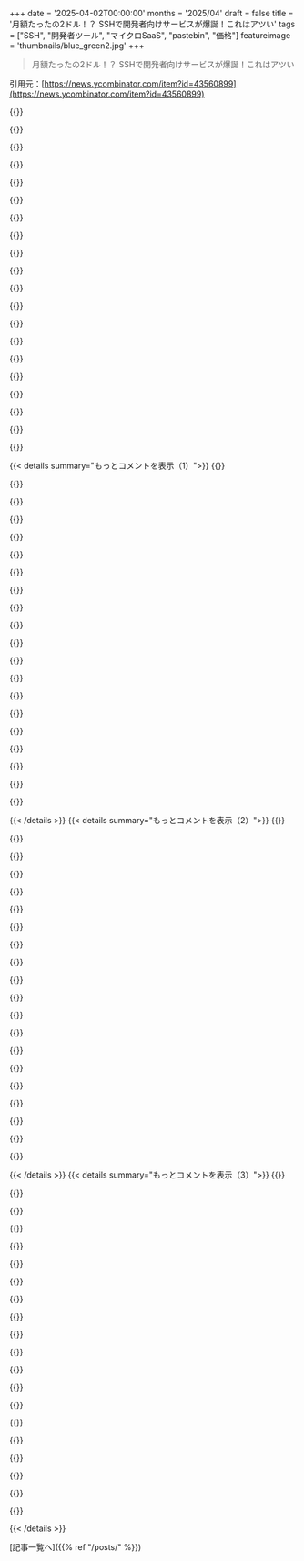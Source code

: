 +++
date = '2025-04-02T00:00:00'
months = '2025/04'
draft = false
title = '月額たったの2ドル！？ SSHで開発者向けサービスが爆誕！これはアツい'
tags = ["SSH", "開発者ツール", "マイクロSaaS", "pastebin", "価格"]
featureimage = 'thumbnails/blue_green2.jpg'
+++

> 月額たったの2ドル！？ SSHで開発者向けサービスが爆誕！これはアツい

引用元：[https://news.ycombinator.com/item?id=43560899](https://news.ycombinator.com/item?id=43560899)

{{<matomeQuote body="GithubとかCloudflare的なのを使おうと思ってたんだけど、月2ドルの価格にマジで惹かれるわ。レビューしよっと。<br>月15ドルもするサービスはあんまり使いたくないんだよね。サブスク代をケチっちゃうから。でも月2ドルなら即買いだわ。価格が楽しすぎて、製品よりも興味津々かも。試してみるね！" userName="unshavedyak" createdAt="2025-04-02T20:51:13" color="#ff33a1">}}

{{<matomeQuote body="帯域制限には笑っちゃうけどね。<br>＞https://pico.sh/faq#are-there-any-bandwidth-limitations<br>制限超えたらどうなるんだろ？" userName="unshavedyak" createdAt="2025-04-02T20:58:58" color="">}}

{{<matomeQuote body="トラフィックって、大手クラウド以外はそんなに高くないんだよね。picoがどこでホストされてるか知らんけど、Hetznerなら専用サーバーで1Gbpsの「無制限」接続とかあるし、10Gのアップリンクでも1TBあたり1.2ドルだよ。" userName="wongarsu" createdAt="2025-04-02T21:25:11" color="#38d3d3">}}

{{<matomeQuote body="Oracleの無料枠でホストされてると思うな。pico.shのping先がOracleのIPだし、10TBの制限もOracle Free Tierと一致するし。" userName="shishcat" createdAt="2025-04-02T21:31:57" color="#ff5733">}}

{{<matomeQuote body="その通りだよ。マルチクラウドでもやってるんだ。<br>https://pico.sh/regions" userName="qudat" createdAt="2025-04-02T22:45:24" color="">}}

{{<matomeQuote body="なるほどね。Oracleは最初の10TB以降は8.5ドル/TBか。Oracleは好きじゃないけど、トラフィックが серьезно になるまでは悪くない選択かも。" userName="wongarsu" createdAt="2025-04-02T21:42:10" color="#ff5733">}}

{{<matomeQuote body="Hetznerはアメリカとヨーロッパで1.5ドル/TBだよ。" userName="nathants" createdAt="2025-04-03T10:49:01" color="">}}

{{<matomeQuote body="めっちゃ共感するし、この価格設定はマジですごい。気軽に試せるもんね。俺も同じような感じで99devってプロジェクトやっててさ。月1ドルでインディーデベロッパー向けのツールを作ってるんだ。Plausibleみたいな軽量アナリティクスから始めて、色々追加していく予定。<br>pico.shみたいな低価格でシンプルなサービスが増えて嬉しいわ。<br>https://99.dev" userName="iambrandonm" createdAt="2025-04-02T22:49:23" color="#ff5733">}}

{{<matomeQuote body="Github PagesとCloudflareを使えば無料でホスティングできるよ。近所の人が使ってる。" userName="ryao" createdAt="2025-04-03T04:06:14" color="">}}

{{<matomeQuote body="2ドルってのは趣味にはいいけど、顧客向けのプロダクション環境で使うのはどうなんだろうね。" userName="blatantly" createdAt="2025-04-03T08:51:28" color="">}}

{{<matomeQuote body="コメントありがとね！マジで多くの人が同じ気持ちだと思うわ。料金設定は、ユーザーが自分でVPSのVMをクラウドプロバイダーで用意するのと比べて競争力があるようにしたんだ。月5ドルのVMと価格で張り合えるようにしてる。<br><br>個人とか小規模チームがWebで手早くプロトタイプを作るのがターゲット。ゼロインストール、マルチリージョン、サイト分析、トンネル接続/切断通知、簡単なスクリプト自動化とかの便利な機能を提供して、VPSを自分で用意する必要を感じるまで、できるだけ長くプロトタイプを”prod”で動かしてもらうのが狙い。<br><br>もっと大きなチームとか会社をターゲットにすることもできるけど、正直、これは趣味でやってるだけなんだよね。<br><br>現時点では稼働時間の保証はしてないけど、めっちゃ真剣に取り組んでるよ(アラートとかあるし、すぐに対応してる)。本業みたいに扱ってるし(俺はpaasで働いてて、antonioはプラットフォームエンジニアの魔法使いだし)。" userName="qudat" createdAt="2025-04-03T14:51:37" color="#ff5c5c">}}

{{<matomeQuote body="静的なサイトなら、そんなに足りないものってある？良い感じのCDNを前に置けば、ホストが誰かなんて気にする必要なくね？" userName="unshavedyak" createdAt="2025-04-03T14:00:58" color="">}}

{{<matomeQuote body="月2ドルじゃ、SREは愛だけで動いてるようなもんだな。" userName="blatantly" createdAt="2025-04-03T20:28:33" color="">}}

{{<matomeQuote body="そうだけど、CDNにキャッシュされてれば、そんなに問題ないんじゃない？静的なサイトの話をしてるんだから、スケールはめっちゃ簡単だし、安価だし。Cloudflareみたいなのがあれば、マジで簡単で堅牢になるじゃん。<br>俺、甘すぎかな？" userName="unshavedyak" createdAt="2025-04-04T14:33:03" color="">}}

{{<matomeQuote body="共同創業者です。SSHで動くマイクロSaaSに興味を持ってくれてありがとう！何か質問があれば気軽にどうぞ！" userName="qudat" createdAt="2025-04-02T22:27:45" color="#ff5c5c">}}

{{<matomeQuote body="ヘイ、ドキュメント読んでたんだけど、prose.shでブログ始めようかな！ここに書いてあることなんだけどね[0]：<br>＞Go SSHサーバーでrsyncを再実装してるから、多くのオプションはまだサポートされてないんだ。例えば、--deleteとか--dry-runとか。<br><br>でも、トップページにはこう書いてある：<br>＞静的サイトをアップロード：<br>＞rsync --delete -rv ./public/ pgs.sh:/mysite/<br><br>deleteはサポートされてるの？どっちかのページが古いのかな？それとも俺が見落としてる？<br>[0] https://pico.sh/file-uploads" userName="LelouBil" createdAt="2025-04-02T23:00:57" color="#ff5c5c">}}

{{<matomeQuote body="おっと！deleteはサポートされてるよ。アップデートしとくね！" userName="antoniomika" createdAt="2025-04-02T23:57:52" color="#ff5c5c">}}

{{<matomeQuote body="サイトに書いてなかったらごめんね。これからどんなサービスが楽しみ？<br><br>https://forgejo.org/ みたいなgit/forgeホストのsshとかTUIフロントエンドがあったらマジでクールだと思う！" userName="cfebs" createdAt="2025-04-02T23:20:41" color="">}}

{{<matomeQuote body="https://pr.pico.sh/ と https://github.com/picosh/git-pr :-)　だよ！" userName="vhodges" createdAt="2025-04-03T16:09:18" color="#45d325">}}

{{<matomeQuote body="Pico PagesとかPico Proseにカスタムドメインをリダイレクトできるのは分かった。でも、その逆はできる？Pico.shアカウントでCNAMEを作って(username-myapp.pgs.shがabc.xyz.comを指すように)証明書を取得して、Load Balancer (my-alb-12345.us-east-1.elb.amazonaws.comとか)に安全なhttps接続を設定したいんだけど。" userName="WinstonSmith84" createdAt="2025-04-03T16:33:29" color="">}}

{{< details summary="もっとコメントを表示（1）">}}
{{<matomeQuote body="うんうん！tuns がおすすめだよ。任意のバックエンド転送をサポートしてるから。<br>https://pico.sh/tuns#custom-domains" userName="antoniomika" createdAt="2025-04-03T17:10:33" color="#785bff">}}

{{<matomeQuote body="ありがとね！理解が間違ってたら教えてほしいんだけど、これってカスタムドメイン customdomain.example.com を tuns.sh にリダイレクトしてるってことだよね？やりたいことは、tuns.sh (か別の Pico サービス) でカスタムドメイン作って、そのドメインを別の DNS (Load Balancer とか API Gateway とか) にリダイレクトすることなんだ。<br>{username}-{proj}.tuns.sh が myalb-123abc.amazonaws.com を指すみたいな。" userName="WinstonSmith84" createdAt="2025-04-04T13:02:14" color="">}}

{{<matomeQuote body="これ、数年前に HN で見たの覚えてる！ビジネスサイドの調子はどう？ユーザーをどう増やしたとか、どれくらいの人がサブスクライブしてるのか教えてくれたりしないかな？同じようにシンプルなサービスを違う分野で作りたいんだ。" userName="memset" createdAt="2025-04-03T04:07:00" color="#785bff">}}

{{<matomeQuote body="＞ビジネスサイドの調子はどう？ユーザーをどう増やしたとか、どれくらいの人がサブスクライブしてるのか教えてくれたりしないかな？<br>もちろんいいよ。決算報告を見てみて！https://blog.pico.sh/status-011<br>結局、自分たちのサイドプロジェクトのためにこういうサービスが必要だったから続けてるんだ。みんなが使ってくれるとモチベーション上がるしね。マーケティングは HN/lobsters/reddit でやってるよ。ターゲット層がそこだから。" userName="qudat" createdAt="2025-04-03T14:56:28" color="#ff33a1">}}

{{<matomeQuote body="月２ドルで、docker とか、SSL 付きのちょっと危ない postgres を特定のユーザーに公開 (tun) できるってこと？" userName="larodi" createdAt="2025-04-02T23:55:29" color="">}}

{{<matomeQuote body="その通り！トンネルは ssh 認証で保護されてるから、アクセスさせたいユーザーだけアクセスできるようにできるよ。" userName="antoniomika" createdAt="2025-04-02T23:57:23" color="#ff5c5c">}}

{{<matomeQuote body="localhost のポート空間でどうやって衝突を避けてるのかわからないけど (ネットワーク名前空間？)、こういう場合は UNIX ドメインソケットに転送した方がいいよ。ローカルの tcp ソケットより効率的だし。sshd_config で StreamLocalBindUnlink と StreamLocalBindMask を設定するといいかも。低オーバーヘッドで高セキュリティなセットアップにしたいなら、UNIXドメインソケットを使うと良いよ。" userName="ryao" createdAt="2025-04-03T04:18:47" color="#45d325">}}

{{<matomeQuote body="実は、トランスポート層には UNIX ソケットを使ってるんだ。sshd は使ってなくて、トンネリング専用のデーモンをカスタムで書いたんだよ。興味があれば、このプロジェクトを見てみて！https://github.com/antoniomika/sish<br>sish は SSH アプリへの最初の挑戦だったんだ。tuns は UDP トラフィックも SSH 経由でトンネルできるんだ。" userName="antoniomika" createdAt="2025-04-03T05:52:30" color="#38d3d3">}}

{{<matomeQuote body="Cloudflare が Cloudflared デーモンでゼロトラストを実現してるよ。しかも無料。" userName="ryao" createdAt="2025-04-03T04:13:17" color="">}}

{{<matomeQuote body="RFC-1 大好き！そのスピリットで頑張って :) サーバーはどこにあるの？" userName="hakaneskici" createdAt="2025-04-03T00:02:06" color="">}}

{{<matomeQuote body="Ashburn, VA と Nuremberg, DEだってさ！" userName="antoniomika" createdAt="2025-04-03T00:37:31" color="">}}

{{<matomeQuote body="TOFUとMITMについては何してるの？" userName="raggi" createdAt="2025-04-03T00:54:23" color="">}}

{{<matomeQuote body="ホストキーはここで公開されてて、ずっと使えるよ: https://pico.sh/host-keys" userName="antoniomika" createdAt="2025-04-03T02:01:45" color="#38d3d3">}}

{{<matomeQuote body="SSH関連のよくわからん略語を並べるより、もうちょい詳しく説明した方が実りあるレスポンスに繋がりそうだけどな。TOFUとMITMの何について知りたいんだ？TOFUもMITMも、必ずしも悪いもんじゃないし。脅威モデルとか関係者次第じゃね？コメントと嫌味っぽい追記からすると、なんかマズいことしてるって言いたいんだろ？何がマズいのかわかんねーけど。" userName="junon" createdAt="2025-04-03T07:26:23" color="">}}

{{<matomeQuote body="彼らがやってる以上のことは何もできないんじゃない？<br>HTTPSで認証された接続を通じて、公開鍵をアウトオブバンドで受け取れるじゃん。つまり、彼らの「最初の信頼問題」へのアプローチは、＞”初回利用時の信頼”＜じゃないってこと。" userName="kpcyrd" createdAt="2025-04-03T09:34:05" color="#ff33a1">}}

{{<matomeQuote body="TOFUへの他の解決策は知らないけど、githubとかpico.shみたいな公開SSHサーバーのために、標準化された/.well-known/ssh-keys.jsonパスみたいなものがあったら嬉しいかも。" userName="squiggleblaz" createdAt="2025-04-03T13:21:40" color="#785bff">}}

{{<matomeQuote body="SSHFPってのがあるけど、デフォルトでオフだし、攻撃者がDNSを改ざんできない前提だし、DNSSECの導入はだいたい失敗してるし。今のところ、ホストキーのページはサイトの一番下に一回リンクされてるだけで、オンボーディングのドキュメントには載ってないから、実質「yolo」を推奨してるようなもん。ユーザーが詳しくないと、他のアクセスできるものも危険に晒す可能性がある。MITMは稀だから大した問題じゃないって意見もあるけど、カンファレンスのWiFiを乗っ取って、ターゲットにサービスを宣伝するとか、成功率高いぞ。ウェブはPKIでこの問題を改善してるけど、フィッシング詐欺もあるし。SSHはこのユースケースには向いてない。" userName="raggi" createdAt="2025-04-03T19:05:48" color="#ff5733">}}

{{<matomeQuote body="カンファレンスのWiFiのシナリオだとDNSSECも役に立たないね。" userName="tptacek" createdAt="2025-04-03T19:41:51" color="">}}

{{<matomeQuote body="https://pico.sh/file-uploads#how-do-i-delete-files　に削除方法が書いてあるよ。" userName="qudat" createdAt="2025-04-03T23:42:12" color="">}}

{{<matomeQuote body="ANSIコードでターミナルの出力をレンダリングしてくれる“pastebin”を探してたら、この賢いサービスを見つけたんだよね。皮肉なことに、実際にはANSIコードは使えないんだけど（プレーンテキストしか受け付けない）。でも、サイト全体の雰囲気とかはすごく気に入った！作者のqudatとantoniomimaもHNで活発にコメントしてるし、全体的に良い仕事してるよね。" userName="TheTaytay" createdAt="2025-04-03T02:04:21" color="#45d325">}}


{{< /details >}}
{{< details summary="もっとコメントを表示（2）">}}
{{<matomeQuote body="アイデアはすごく良いと思うんだけど、料金ページが見つからなくて、すぐに読むのをやめたくなっちゃった（持続可能じゃないサービスに時間を使いたくないから）。議論の中で月額$2って知ったけど、サイトで見つけられないし、持続可能とは思えないからまだ心配。B2B SaaSを運営してるんだけど、サポートコストが一番かかるんだよね。複雑なB2Bアプリなら月額$40以下は無理。もっとシンプルなアプリ/サービスなら良いけど、それでも慎重にならないとね。" userName="jwr" createdAt="2025-04-03T01:25:04" color="#45d325">}}

{{<matomeQuote body="フィードバックありがとう。header navのリンクを”pico+”から”pricing”に変更したよ。SaaSの運営コストについては、ハードウェアの使用率とリソースの割り当てを積極的に監視してるよ。Antonioと僕はSaaS (とPaaS) 製品の構築と運営の経験が豊富だから、どんな利用状況にも対応できる自信があるよ。サポートが管理しやすいように、提供するサービスも戦略的に選んでるんだ。" userName="qudat" createdAt="2025-04-03T14:37:16" color="#ff5733">}}

{{<matomeQuote body="料金情報が見つからないってイライラしてたけど、偶然クリックしたら見つけられたよ！https://pico.sh/plus　に書いてある。$0の”Starter” tierもあるみたい。(https://pico.sh/pgs　のページにリンクがあったよ)　追記：Starter tierについても書いた。" userName="jimbosis" createdAt="2025-04-03T01:51:03" color="#38d3d3">}}

{{<matomeQuote body="＞B2B SaaSを運営してるんだけど、サポートコストが一番かかるんだよね。複雑なB2Bアプリなら月額$40以下は無理”<br>ある程度は同意できるかな。でも、提供するものの複雑さによると思うよ。APIでフラットなデータを公開するだけなら、API Gateway x Lambda x DynamoDBの組み合わせで、無料枠がかなり大きいからほとんどコストがかからないかも。" userName="cookiemonsieur" createdAt="2025-04-03T07:36:20" color="">}}

{{<matomeQuote body="＞API Gateway x Lambda x DynamoDBの組み合わせは、サポートメールには答えてくれないよね？<br>特にB2Bだと、技術的な問題以外のサポート負荷を過小評価しがち。" userName="jwr" createdAt="2025-04-04T03:31:25" color="#ff5733">}}

{{<matomeQuote body="＞API Gateway x Lambda x DynamoDBの組み合わせは、サポートメールには答えてくれないよね？<br>それがどうして月額$40っていう価格設定に関係してくるの？" userName="cookiemonsieur" createdAt="2025-04-04T07:18:16" color="">}}

{{<matomeQuote body="ユーザー1人あたり月額$40がサポートだけにかかるってこと？つまり、1000人のユーザーがいれば、持続可能にするには$40,000稼がないといけないってこと？つまり10人の従業員が必要になるってこと？" userName="lionkor" createdAt="2025-04-03T07:22:39" color="">}}

{{<matomeQuote body="SSHで色々できるようなユーザーって、サポートほとんどいらないんじゃないかなって思うんだよね。だって、自分で解決できる人たちを選んでるようなもんだし。昔、共有ウェブホスティングのビジネスやってたんだけど、お客さんはみんな詳しかったから、「基本、自分でよろしく！インフラがおかしい時だけ言って！」みたいな感じで。2000人くらいのお客さんを一人で見てたけど、サポートメールは1日に2通くらいしか来なかったよ。当時は24～72時間以内の返信でOKだったから、ずっと張り付いてる必要もなかったし。" userName="conductr" createdAt="2025-04-03T17:55:48" color="#785bff">}}

{{<matomeQuote body="月4万ドルの収入で、優秀な社員10人を養えると思ってるなら、考えが甘すぎるよ！同じように、B2BのSaaSの契約が1000件取るのが簡単だと思ってるなら、B2BのSaaSビジネスやったことないでしょ？月40ドルの契約だと、年間480ドルの収入になるよね。つまり、1つの契約あたり、サポートにかけられる時間は年間たったの1時間。2時間以上かけたら赤字だよ。絶対サポートのリクエストは来るし、パスワード忘れとか、ログインできないとか、ネットワークの問題とか、請求書なくしたとか、請求期間変えてくれとか、去年の請求書くれとか、データのexport/importとか、色々あるんだよね。ビジネスやったことない人は、ビジネスのコストを甘く見てるんだよね。" userName="jwr" createdAt="2025-04-04T03:29:40" color="#ff33a1">}}

{{<matomeQuote body="「Book a call」みたいな高額なプランの顧客が、他の顧客を支えてるってことだよね。例えば、10ドル/月/ユーザーで200席契約すると、月2000ドル払うことになるけど、見つかるバグは割と共通してたりするから、サポートは20人分くらいで済むかもしれない。でも、20人の個人ユーザーだと、収入は全体の10%にしかならないから、大口の顧客が必要なんだよね。" userName="blatantly" createdAt="2025-04-03T08:58:57" color="#ff5c5c">}}

{{<matomeQuote body="無料で無制限のVPSがあるのに、なんでSDFなの？去年SDFに入ったんだけど、がっかりしたんだよね。制限(例えば、シェルを変えるには「validated」されないといけないとか、ファイルに'touch'すらできないとか…)は我慢するつもりだったんだけど、コミュニティが全然活気がないんだもん。しかも、新規ユーザー向けのIRCは日曜日だけ！もう一回試してみたい気持ちもあるけど、2025年の今、SDFの価値がわからないんだよね。" userName="hebocon" createdAt="2025-04-03T04:43:12" color="">}}

{{<matomeQuote body="昔はUnixシステムにアクセスできるのって、大学とか大企業とかにいないと難しかったんだよね。SDFはそれを無料で提供してたんだ。今は、1ドルの寄付で基本的なメールとかウェブホスティングとかが使えるし、36ドルの寄付でもっと色々できる。フォーラムとかチャットもあるし、VPSとかダイヤルアップとかVPNとかMinecraftサーバーとかも提供してる。今はもっと安く色々できるけど、ノスタルジーとか、制限された環境の魅力とかもあって、ちょっと面白いんだよね。" userName="IgorPartola" createdAt="2025-04-03T12:21:41" color="">}}

{{<matomeQuote body="ちょうどいいタイミングで出てきたな。今朝、Obsidian -> Hugo -> Github Pagesで個人のブログを作ってたんだ。Github Pagesの代わりにPico.shを使ってみようかな。それか、自分でホストするか。" userName="oldandboring" createdAt="2025-04-03T14:10:16" color="">}}

{{<matomeQuote body="KISSなアプローチが良いね！シンプルなテキストファイルで基本的なサービスを構築してるのがマジですごい。Linux/Unix/BSDとかWindowsしか知らない人にもSSHのスキルを身につけさせるのに最適な方法かも。PikaPodsの基本的な機能のライバルになりそう。今週試してみるよ！頑張って！" userName="stego-tech" createdAt="2025-04-03T02:01:05" color="#ff5c5c">}}

{{<matomeQuote body="めっちゃ面白い！最近、GeminiとかtildeコミュニティとかTUIアプリとか、テキストベースの面白いもの周りの盛り上がりがすごいよね！このsshを使ったサービスもその一つだね！どんどん出してほしい！" userName="mxuribe" createdAt="2025-04-02T20:53:55" color="#785bff">}}

{{<matomeQuote body="pico.shは全然新しくないよ。3年くらい前からlists.shを使ってたんだよね。ブログを始めてからprose.shが出て、他のサービスも続々出てきたけど、ブログを乗り換えたくなかったし、lists.shもなくなっちゃったから、バイバイしたんだ。でも、彼らが作ったものは尊敬してるし、応援してるよ。" userName="bayindirh" createdAt="2025-04-02T21:26:45" color="#ff5733">}}

{{<matomeQuote body="マジか！tuns.shを2週間前に見つけて登録したんだよね。（体験談も書いたよ<br>＞https://danielittlewood.xyz/notes/self-hosting-with-tunnels”" userName="tempfile" createdAt="2025-04-03T18:14:05" color="">}}

{{<matomeQuote body="pico.shの大ファンだよ！いくつか小さなサイトをホストしてるけど、何かを立ち上げるのにこんなに早い方法はないね。" userName="scbenet" createdAt="2025-04-03T01:35:21" color="#ff5733">}}

{{<matomeQuote body="それな！GitHubが提供してるみたいなやつ？<br>＞https://docs.github.com/en/authentication/troubleshooting-ss...“" userName="palata" createdAt="2025-04-02T22:44:50" color="">}}

{{<matomeQuote body="SSHパケットがブロックされてるか、それともポート22だけがブロックされてるか確認した？もしポートがブロックされてるだけなら、22以外のポートを使うのが良いよ。" userName="mbs159" createdAt="2025-04-06T18:59:28" color="">}}


{{< /details >}}
{{< details summary="もっとコメントを表示（3）">}}
{{<matomeQuote body="Cockscrewが君のユースケースに合うかもよ。<br>＞https://github.com/bryanpkc/corkscrew“" userName="cuanim" createdAt="2025-04-03T05:02:01" color="">}}

{{<matomeQuote body="マジでクソ会社！旅行中はIMAPSポート（993）でsshdをリッスンさせてるマシンを持ってるんだ。多くの無料ネットワークがsshを許可してないけど、-Jとポート993のsshdがあれば問題ないんだよね。" userName="johnklos" createdAt="2025-04-03T04:40:36" color="#38d3d3">}}

{{<matomeQuote body="エンタープライズ環境でよく使われるNGFWだとブロックされるかもね。YCPポートだけじゃなくて、パッケージの署名もチェックしてるから。" userName="lormayna" createdAt="2025-04-03T05:08:05" color="">}}

{{<matomeQuote body="SSHがDNSのUDPパケットでトンネリングできるって聞いたことある。<br>この記事は良さそうだから、あとで読んでみよう。<br>＞medium.com/@rogergalo/learn-how-easy-is-to-bypass-fi…" userName="chasil" createdAt="2025-04-02T20:58:59" color="">}}

{{<matomeQuote body="そこまでしなくてもいいかも。ポート22をブロックしてるだけじゃないかな。" userName="palata" createdAt="2025-04-02T22:45:34" color="">}}

{{<matomeQuote body="だよねー。SSHとHTTPSをポート443でホストできるし。HAProxyで昔はできたけど、今はNginxでもできるし。ブラウザからアクセスされたら普通のHTTPSトラフィック、それ以外はSSHって感じにできる。<br>もし会社がSSHプロトコル自体をブロックしてたら、SSL経由でSSHをトンネリングする必要があるけど…こっちはちょっと面倒だった気がする。" userName="mbreese" createdAt="2025-04-03T01:29:57" color="#38d3d3">}}

{{<matomeQuote body="月2ドルは安すぎない？現実的な市場規模はどれくらい？24ヶ月以内にどれくらい獲得できるの？開発者ひとりの給料も出なさそう。これじゃ長続きしないんじゃないかって心配になる。才能があってやる気のあるソロの創業者でも、一番気難しくて要求が多くて恩知らずなオーディエンス（nerdたち）のために自分のスキルに見合わない収入で働いてたら、やる気もなくなっちゃうよ！OP、値段上げて！" userName="sjtgraham" createdAt="2025-04-04T12:59:03" color="">}}

{{<matomeQuote body="アイデアはいいね。<br>UIでいくつか変なところを見つけた。<br>1. サインアップのプロンプトで“signup”って表示される。何を入力すればいいかわからなかった。usernameって入力したら正解だった。<br>2. トークンを作成できなかった（推奨されてるのに）。cキーを押して名前を入力してEnterキーを押しても何も起こらなかった。" userName="codazoda" createdAt="2025-04-02T21:54:29" color="">}}

{{<matomeQuote body="ごめん、これはtuiのフォーカス問題で、すぐに修正するよ！＜tab＞キーを押してOKがハイライトされるまで移動して、Enterキーを押せばOKだよ。" userName="antoniomika" createdAt="2025-04-02T23:01:04" color="#ff5c5c">}}

{{<matomeQuote body="いいね！でも図のコントラストを上げた方がいいかも。例えばここ<br>https://pico.sh/tuns" userName="thelittleone" createdAt="2025-04-03T06:54:18" color="">}}

{{<matomeQuote body="＞Upload your static site to us<br>どうやって違法なコンテンツとかの悪用を防ぐの？" userName="mrbluecoat" createdAt="2025-04-02T20:13:30" color="">}}

{{<matomeQuote body="他のホスティングプロバイダーと何が違うのかよく分かんないんだよね。ただ、彼らは虐待とか禁止コンテンツについて明確にしてるし、運営方針もちゃんと書いてあるよ。[1]と[2]にリンクがあるから見てみて。" userName="Andoryuuta" createdAt="2025-04-02T20:46:24" color="">}}

{{<matomeQuote body="これって結構難しい問題だよね。Pico.shは小さくて良い感じだけど、ほとんどのホスティングシステムはコンプライアンスの観点からモンスターになっちゃうんだ。官僚主義が好きなんじゃなくて、コンテンツのモデレーションがマジで大変だから。" userName="jkingsman" createdAt="2025-04-02T20:42:13" color="#785bff">}}

{{<matomeQuote body="＞コンテンツのモデレーションがマジで大変だって？<br>言い過ぎだって。確かに楽しくはないし、あんまり面白くもないけど、ちゃんとできるよ。小規模な組織でもね。最近は分類とかラベリングのMLモデルがかなり優秀だから、自分でデータセットをfine-tuningしなくても結構使えるんだ。" userName="diggan" createdAt="2025-04-03T12:18:44" color="#785bff">}}

{{<matomeQuote body="LESみたいなサイトだと、月2€でVM丸ごと簡単に見つけられるよ。" userName="shishcat" createdAt="2025-04-02T21:29:02" color="">}}

{{<matomeQuote body="良い質問だね。<br>今は違法コンテンツをチェックするためにMLモデルをいくつか動かしてて、即座にBANハンマーしてるよ。あと、自分たちで作った管理ツールでプラットフォーム上のコンテンツを監視してる。" userName="qudat" createdAt="2025-04-03T15:02:31" color="#ff5c5c">}}

{{<matomeQuote body="https://git.0x0.st/mia/0x0#moderation-ui みたいなツールがあると便利かもね。" userName="Helithumper" createdAt="2025-04-02T20:45:18" color="">}}

{{<matomeQuote body="話は変わるけど、NSFW（Not Safe For Work）の分類器ってVPSで使うにはどれくらい重いの？このリンクはHuggingFaceのモデルにつながってて、著者のTelegram IDがプレミアムモデルを提供してるみたい。" userName="aitchnyu" createdAt="2025-04-03T07:43:39" color="">}}

{{<matomeQuote body="＞NSFWの分類器ってVPSで使うにはどれくらい重いの？<br>全然重くないよ。全体から見れば本当に小さいし、CPUだけで簡単に動かせる。ただ、1秒間に100個も分類したいなら別だけどね。" userName="diggan" createdAt="2025-04-03T12:20:32" color="#785bff">}}

{{<matomeQuote body="だから、誰も月2ドルでこれを維持できないんだよ。違法なものを取り締まるコストもかかるし、ひどいコンテンツを取り除くにはかなりの労力がいるからね。" userName="ashishb" createdAt="2025-04-02T21:05:23" color="#38d3d3">}}


{{< /details >}}


[記事一覧へ]({{% ref "/posts/" %}})
